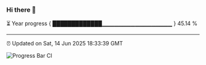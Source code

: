 ### Hi there 👋

⏳ Year progress { █████████████▁▁▁▁▁▁▁▁▁▁▁▁▁▁▁▁▁ } 45.14 %

---

⏰ Updated on Sat, 14 Jun 2025 18:33:39 GMT

![Progress Bar CI](https://github.com/DhruviPatel157/GitHub-Actions-Demo/workflows/Progress%20Bar%20CI/badge.svg)
